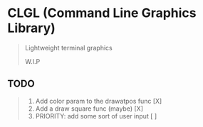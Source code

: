 # CLGL (Command Line Graphics Library)

> Lightweight terminal graphics
>
> W.I.P

## TODO

> 1. Add color param to the drawatpos func [X]
> 2. Add a draw square func (maybe) [X]
> 3. PRIORITY: add some sort of user input [ ]
